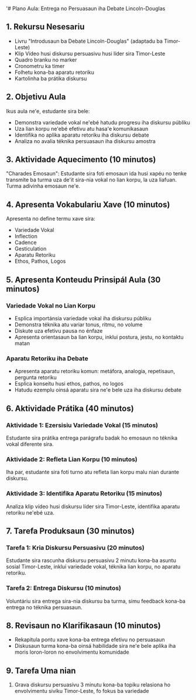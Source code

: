 '# Plano Aula: Entrega no Persuasaun iha Debate Lincoln-Douglas

## 1. Rekursu Nesesariu

- Livru "Introdusaun ba Debate Lincoln-Douglas" (adaptadu ba Timor-Leste)
- Klip Vídeo husi diskursu persuasivu husi líder sira Timor-Leste
- Quadro branku no marker
- Cronometru ka timer
- Folhetu kona-ba aparatu retoriku
- Kartolinha ba prátika diskursu

## 2. Objetivu Aula

Ikus aula ne'e, estudante sira bele:
- Demonstra variedade vokal ne'ebé hatudu progresu iha diskursu públiku
- Uza lian korpu ne'ebé efetivu atu hasa'e komunikasaun
- Identifika no aplika aparatu retoriku iha diskursu debate
- Analiza no avalia téknika persuasaun iha diskursu amostra

## 3. Aktividade Aquecimento (10 minutos)

"Charades Emosaun": Estudante sira foti emosaun ida husi xapéu no tenke transmite ba turma uza de'it sira-nia vokal no lian korpu, la uza liafuan. Turma adivinha emosaun ne'e.

## 4. Apresenta Vokabulariu Xave (10 minutos)

Apresenta no define termu xave sira:
- Variedade Vokal
- Inflection
- Cadence
- Gesticulation
- Aparatu Retoriku
- Ethos, Pathos, Logos

## 5. Apresenta Konteudu Prinsipál Aula (30 minutos)

### Variedade Vokal no Lian Korpu
- Esplica importánsia variedade vokal iha diskursu públiku
- Demonstra téknika atu variar tonus, ritmu, no volume
- Diskute uza efetivu pausa no énfaze
- Apresenta orientasaun ba lian korpu, inklui postura, jestu, no kontaktu matan

### Aparatu Retoriku iha Debate
- Apresenta aparatu retoriku komun: metáfora, analogia, repetisaun, pergunta retoriku
- Esplica konseitu husi ethos, pathos, no logos
- Hatudu ezemplu oinsá aparatu sira ne'e bele uza iha diskursu debate

## 6. Aktividade Prátika (40 minutos)

### Aktividade 1: Ezersisiu Variedade Vokal (15 minutos)
Estudante sira prátika entrega parágrafu badak ho emosaun no téknika vokal diferente sira.

### Aktividade 2: Refleta Lian Korpu (10 minutos)
Iha par, estudante sira foti turno atu refleta lian korpu malu nian durante diskursu.

### Aktividade 3: Identifika Aparatu Retoriku (15 minutos)
Analiza klip vídeo husi diskursu líder sira Timor-Leste, identifika aparatu retoriku ne'ebé uza.

## 7. Tarefa Produksaun (30 minutos)

### Tarefa 1: Kria Diskursu Persuasivu (20 minutos)
Estudante sira rascunha diskursu persuasivu 2 minutu kona-ba asuntu sosial Timor-Leste, inklui variedade vokal, téknika lian korpu, no aparatu retoriku.

### Tarefa 2: Entrega Diskursu (10 minutos)
Voluntáriu sira entrega sira-nia diskursu ba turma, simu feedback kona-ba entrega no téknika persuasaun.

## 8. Revisaun no Klarifikasaun (10 minutos)

- Rekapitula pontu xave kona-ba entrega efetivu no persuasaun
- Diskusaun turma kona-ba oinsá habilidade sira ne'e bele aplika iha moris loron-loron no envolvimentu komunidade

## 9. Tarefa Uma nian

1. Grava diskursu persuasivu 3 minutu kona-ba topiku relasiona ho envolvimentu sivíku Timor-Leste, fo fokus ba variedade